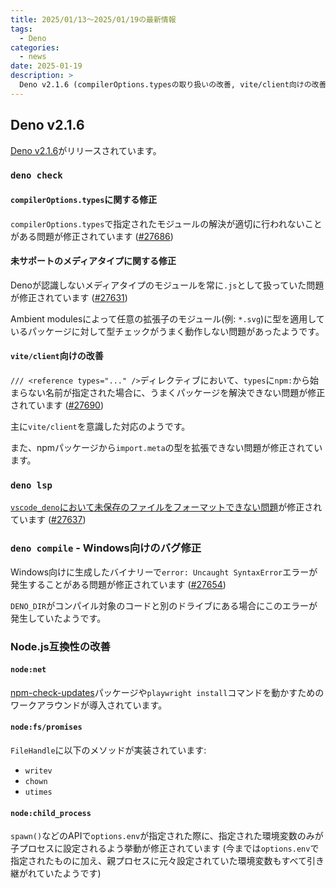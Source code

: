 ```yaml
---
title: 2025/01/13〜2025/01/19の最新情報
tags:
  - Deno
categories:
  - news
date: 2025-01-19
description: >
  Deno v2.1.6 (compilerOptions.typesの取り扱いの改善, vite/client向けの改善, npm-check-updatesパッケージやplaywright installコマンドを動かすための対応など)
---
```


## Deno v2.1.6

[Deno v2.1.6](https://github.com/denoland/deno/releases/tag/v2.1.6)がリリースされています。

### `deno check`

#### `compilerOptions.types`に関する修正

`compilerOptions.types`で指定されたモジュールの解決が適切に行われないことがある問題が修正されています ([#27686](https://github.com/denoland/deno/pull/27686))

#### 未サポートのメディアタイプに関する修正

Denoが認識しないメディアタイプのモジュールを常に`.js`として扱っていた問題が修正されています ([#27631](https://github.com/denoland/deno/pull/27631))

Ambient modulesによって任意の拡張子のモジュール(例: `*.svg`)に型を適用しているパッケージに対して型チェックがうまく動作しない問題があったようです。

#### `vite/client`向けの改善

`/// <reference types="..." />`ディレクティブにおいて、`types`に`npm:`から始まらない名前が指定された場合に、うまくパッケージを解決できない問題が修正されています ([#27690](https://github.com/denoland/deno/pull/27690))

主に`vite/client`を意識した対応のようです。

また、npmパッケージから`import.meta`の型を拡張できない問題が修正されています。

### `deno lsp`

[`vscode_deno`において未保存のファイルをフォーマットできない問題](https://github.com/denoland/vscode_deno/issues/1207)が修正されています ([#27637](https://github.com/denoland/deno/pull/27637))

### `deno compile` - Windows向けのバグ修正

Windows向けに生成したバイナリーで`error: Uncaught SyntaxError`エラーが発生することがある問題が修正されています ([#27654](https://github.com/denoland/deno/pull/27654))

`DENO_DIR`がコンパイル対象のコードと別のドライブにある場合にこのエラーが発生していたようです。

### Node.js互換性の改善

#### `node:net`

[npm-check-updates](https://www.npmjs.com/package/npm-check-updates)パッケージや`playwright install`コマンドを動かすためのワークアラウンドが導入されています。

#### `node:fs/promises`

`FileHandle`に以下のメソッドが実装されています:

- `writev`
- `chown`
- `utimes`

#### `node:child_process`

`spawn()`などのAPIで`options.env`が指定された際に、指定された環境変数のみが子プロセスに設定されるよう挙動が修正されています (今までは`options.env`で指定されたものに加え、親プロセスに元々設定されていた環境変数もすべて引き継がれていたようです)
